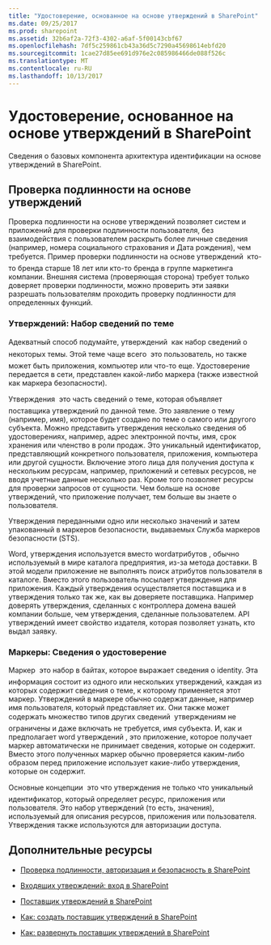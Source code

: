 ```yaml
---
title: "Удостоверение, основанное на основе утверждений в SharePoint"
ms.date: 09/25/2017
ms.prod: sharepoint
ms.assetid: 32b6af2a-72f3-4302-a6af-5f00143cbf67
ms.openlocfilehash: 7df5c259861cb43a36d5c7290a45698614ebfd20
ms.sourcegitcommit: 1cae27d85ee691d976e2c085986466de088f526c
ms.translationtype: MT
ms.contentlocale: ru-RU
ms.lasthandoff: 10/13/2017
---
```

# <a name="claims-based-identity-in-sharepoint"></a>Удостоверение, основанное на основе утверждений в SharePoint
Сведения о базовых компонента архитектура идентификации на основе утверждений в SharePoint.
## <a name="claims-based-authentication"></a>Проверка подлинности на основе утверждений

Проверка подлинности на основе утверждений позволяет систем и приложений для проверки подлинности пользователя, без взаимодействия с пользователем раскрыть более личные сведения (например, номера социального страхования и Дата рождения), чем требуется. Пример проверки подлинности на основе утверждений  кто-то бренда старше 18 лет или кто-то бренда в группе маркетинга компании. Внешняя система (проверяющая сторона) требует только доверяет проверки подлинности, можно проверить эти заявки разрешать пользователям проходить проверку подлинности для определенных функций.
  
    
    

### <a name="claims-a-set-of-information-about-a-subject"></a>Утверждений: Набор сведений по теме

Адекватный способ подумайте, утверждений  как набор сведений о некоторых темы. Этой теме чаще всего  это пользователь, но также может быть приложения, компьютер или что-то еще. Удостоверение передается в сети, представлен какой-либо маркера (также известной как маркера безопасности). 
  
    
    
Утверждения  это часть сведений о теме, которая объявляет поставщика утверждений по данной теме. Это заявление о тему (например, имя), которое будет создано по теме о самого или другого субъекта. Можно представить утверждения несколько сведения об удостоверениях, например, адрес электронной почты, имя, срок хранения или членство в роли продаж. Это уникальный идентификатор, представляющий конкретного пользователя, приложения, компьютера или другой сущности. Включение этого лица для получения доступа к нескольким ресурсам, например, приложений и сетевых ресурсов, не вводя учетные данные несколько раз. Кроме того позволяет ресурсы для проверки запросов от сущности. Чем больше на основе утверждений, что приложение получает, тем больше вы знаете о пользователя.
  
    
    
Утверждения переданными одно или несколько значений и затем упакованный в маркеров безопасности, выдаваемых Служба маркеров безопасности (STS).
  
    
    
Word, утверждения используется вместо wordатрибутов , обычно используемый в мире каталога предприятия, из-за метода доставки. В этой модели приложение не выполнять поиск атрибутов пользователя в каталоге. Вместо этого пользователь посылает утверждения для приложения. Каждый утверждения осуществляется поставщика и в утверждения только так же, как вы доверяете поставщика. Например доверять утверждения, сделанных с контроллера домена вашей компании больше, чем утверждения, сделанные пользователем. API утверждений имеет свойство издателя, которая позволяет узнать, кто выдал заявку.
  
    
    

### <a name="tokens-information-about-an-identity"></a>Маркеры: Сведения о удостоверение

Маркер  это набор в байтах, которое выражает сведения о identity. Эта информация состоит из одного или нескольких утверждений, каждая из которых содержит сведения о теме, к которому применяется этот маркер. Утверждений в маркере обычно содержат данные, например имя пользователя, который представляет их. Они также может содержать множество типов других сведений  утверждениям не ограничены и даже включать не требуется, имя субъекта. И, как и предполагает word утверждений , это приложение, которое получает маркер автоматически не принимает сведения, которые он содержит. Вместо этого полученных маркер обычно проверяется каким-либо образом перед приложение использует какие-либо утверждения, которые он содержит.
  
    
    
Основные концепции  это что утверждения не только что уникальный идентификатор, который определяет ресурс, приложения или пользователя. Это набор утверждений (то есть, значения), используемый для описания ресурсов, приложения или пользователя. Утверждения также используются для авторизации доступа.
  
    
    

## <a name="additional-resources"></a>Дополнительные ресурсы
<a name="SP15_RoleInheritance_AdditionalResources"> </a>


-  [Проверка подлинности, авторизация и безопасность в SharePoint](authentication-authorization-and-security-in-sharepoint.md)
    
  
-  [Входящих утверждений: вход в SharePoint](incoming-claims-signing-into-sharepoint.md)
    
  
-  [Поставщик утверждений в SharePoint](claims-provider-in-sharepoint.md)
    
  
-  [Как: создать поставщик утверждений в SharePoint](how-to-create-a-claims-provider-in-sharepoint.md)
    
  
-  [Как: развернуть поставщик утверждений в SharePoint](how-to-deploy-a-claims-provider-in-sharepoint.md)
    
  

